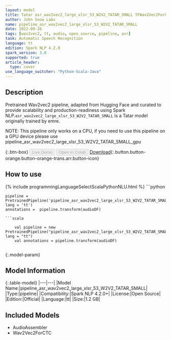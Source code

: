 ```yaml
---
layout: model
title: Tatar asr_wav2vec2_large_xlsr_53_W2V2_TATAR_SMALL TFWav2Vec2ForCTC from emre
author: John Snow Labs
name: pipeline_asr_wav2vec2_large_xlsr_53_W2V2_TATAR_SMALL
date: 2022-09-26
tags: [wav2vec2, tt, audio, open_source, pipeline, asr]
task: Automatic Speech Recognition
language: tt
edition: Spark NLP 4.2.0
spark_version: 3.0
supported: true
article_header:
  type: cover
use_language_switcher: "Python-Scala-Java"
---
```


## Description

Pretrained Wav2vec2  pipeline, adapted from Hugging Face and curated to provide scalability and production-readiness using Spark NLP.`asr_wav2vec2_large_xlsr_53_W2V2_TATAR_SMALL` is a Tatar model originally trained by emre.

NOTE: This pipeline only works on a CPU, if you need to use this pipeline on a GPU device please use pipeline_asr_wav2vec2_large_xlsr_53_W2V2_TATAR_SMALL_gpu

{:.btn-box}
<button class="button button-orange" disabled>Live Demo</button>
<button class="button button-orange" disabled>Open in Colab</button>
[Download](https://s3.amazonaws.com/auxdata.johnsnowlabs.com/public/models/pipeline_asr_wav2vec2_large_xlsr_53_W2V2_TATAR_SMALL_tt_4.2.0_3.0_1664192478980.zip){:.button.button-orange.button-orange-trans.arr.button-icon}

## How to use



<div class="tabs-box" markdown="1">
{% include programmingLanguageSelectScalaPythonNLU.html %}
```python

    pipeline = PretrainedPipeline('pipeline_asr_wav2vec2_large_xlsr_53_W2V2_TATAR_SMALL', lang = 'tt')
    annotations =  pipeline.transform(audioDF)
    
```
```scala

    val pipeline = new PretrainedPipeline("pipeline_asr_wav2vec2_large_xlsr_53_W2V2_TATAR_SMALL", lang = "tt")
    val annotations = pipeline.transform(audioDF)
    
```
</div>

{:.model-param}
## Model Information

{:.table-model}
|---|---|
|Model Name:|pipeline_asr_wav2vec2_large_xlsr_53_W2V2_TATAR_SMALL|
|Type:|pipeline|
|Compatibility:|Spark NLP 4.2.0+|
|License:|Open Source|
|Edition:|Official|
|Language:|tt|
|Size:|1.2 GB|

## Included Models

- AudioAssembler
- Wav2Vec2ForCTC